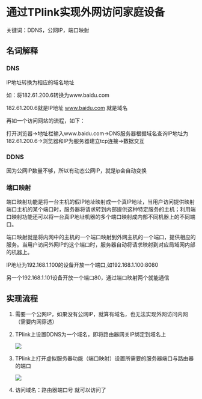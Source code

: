 # 通过TPlink实现外网访问家庭设备

关键词：DDNS，公网IP，端口映射

## 名词解释

### DNS

IP地址转换为相应的域名地址

如：将182.61.200.6转换为www.baidu.com

182.61.200.6就是IP地址 www.baidu.com 就是域名

再如一个访问网站的流程，如下：

打开浏览器->地址栏输入www.baidu.com->DNS服务器根据域名查询IP地址为182.61.200.6->浏览器和IP为服务器建立tcp连接->数据交互

### DDNS

因为公网IP数量不够，所以有动态公网IP，就是ip会自动变换

### 端口映射

端口映射功能是将一台主机的假IP地址映射成一个真IP地址，当用户访问提供映射端口主机的某个端口时，服务器将请求转到内部提供这种特定服务的主机；利用端口映射功能还可以将一台真IP地址机器的多个端口映射成内部不同机器上的不同端口。

端口映射就是将内网中的主机的一个端口映射到外网主机的一个端口，提供相应的服务。当用户访问外网IP的这个端口时，服务器自动将请求映射到对应局域网内部的机器上。

IP地址为192.168.1.100的设备开放一个端口,如192.168.1.100:8080

另一个192.168.1.101设备开放一个端口80，通过端口映射两个就能通信



## 实现流程

1. 需要一个公网IP，如果没有公网IP，就算有域名，也无法实现外网访问内网（需要内网穿透）

2. TPlink上设置DDNS为一个域名，即将路由器网关IP绑定到域名上
   
   ![](https://raw.githubusercontent.com/vveg26/blog_photos/master/Da/Tplink20220123212454.png)

3. TPlink上打开虚拟服务器功能（端口映射）设置所需要的服务器端口与路由器的端口
   
   ![](https://raw.githubusercontent.com/vveg26/blog_photos/master/Da/Tplink20220123212727.png)

4. 访问域名：路由器端口号   就可以访问了
